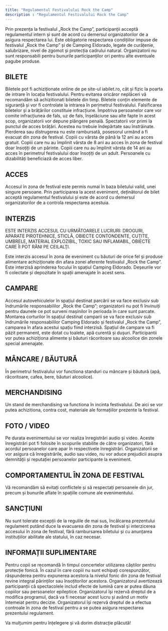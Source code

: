 ```yaml
---
title: "Regulamentul Festivalului Rock the Camp"
description : "Regulamentul Festivalului Rock the Camp"
---
```


Prin prezența la festivalul „Rock the Camp”, participanții acceptă regulamentul intern și sunt de acord cu demersul organizatorilor de a asigura respectarea lui. Este obligatorie respectarea condițiilor impuse de festivalul „Rock the Camp” și de Camping Eldorado, legate de curățenie, salubrizare, nivel de zgomot și protecția cadrului natural. Organizatorii nu sunt responsabili pentru bunurile participanților ori pentru alte eventuale pagube produse.

BILETE
------

Biletele pot fi achiziționate online de pe site-ul iabilet.ro, cât și fizic la poarta de intrare în locația festivalului. Pentru evitarea oricăror neplăceri vă recomandăm să achizitionati biletele din timp. Biletele conțin elemente de siguranță și vor fi controlate la intrarea în perimetrul festivalului. Falsificarea biletelor și a brățărilor constituie infracțiune. Împotriva persoanelor care vor comite infracțiunea de fals, uz de fals, înșelăciune sau alte fapte în acest scop, organizatorii vor depune plângere penală. Spectatorii vor primi la punctul de acces brățări. Acestea nu trebuie îndepărtate sau înstrăinate. Pierderea sau distrugerea nu este rambursată, posesorul urmând a fi evacuat din zona de festival. Copiii cu vârsta de până la 12 ani au acces gratuit. Copiii care nu au împlinit vârsta de 8 ani au acces în zona de festival doar însoțiți de un părinte. Copiii care nu au împlinit vârsta de 14 ani au acces în perimetrul festivalului doar însoțiți de un adult. Persoanele cu dizabilități beneficiază de acces liber.

ACCES
-----

Accesul în zona de festival este permis numai în baza biletului valid, unei singure persoane. Prin participarea la acest eveniment, deținătorul de bilet acceptă regulamentul festivalului și este de acord cu demersul organizatorilor de a controla respectarea acestuia.

INTERZIS
--------

ESTE INTERZIS ACCESUL CU URMĂTOARELE LUCRURI: DROGURI, APARATE PIROTEHNICE, STICLĂ, OBIECTE CONTONDENTE, CUŢITE, UMBRELE, MATERIAL EXPLOZIBIL, TOXIC SAU INFLAMABIL, OBIECTE CARE ÎI POT RĂNI PE CEILALŢI.

Este interzis accesul în zona de eveniment cu băuturi de orice fel și produse alimentare achiziționate din afara zonei aferente festivalul „Rock the Camp”.
Este interzisă aprinderea focului în spațiul Camping Eldorado. Deșeurile vor fi colectate și depozitate în spații amenajate în acest sens.

CAMPARE
-------

Accesul autovehiculelor în spațiul destinat parcării se va face exclusiv sub îndrumările responsabililor „Rock the Camp”; organizatorii nu pot fi învinuiți pentru daunele ce pot surveni mașinilor în perioada în care sunt parcate.
Montarea corturilor în spațiul destinat camparii se va face exclusiv sub îndrumările responsabililor Camping Eldorado și festivalul „Rock the Camp”, camparea în afara acestui spațiu fiind interzisă. Spațiul de campare va fi păzit permanent, este dotat cu toalete, apă curentă și dușuri. Participantii vor putea achiziționa alimente și băuturi răcoritoare sau alcoolice din zonele special amenajate.

MÂNCARE / BĂUTURĂ
-----------------

În perimetrul festivalului vor functiona standuri cu mâncare și băutură (apă, răcoritoare, cafea, bere, băuturi alcoolice).

MERCHANDISING
-------------

Un stand de merchandising va functiona în incinta festivalului. De aici se vor putea achizitiona, contra cost, materiale ale formațiilor prezente la festival.

FOTO / VIDEO
------------

Pe durata evenimentului se vor realiza înregistrări audio și video. Aceste înregistrări pot fi folosite în scopurile stabilite de către organizatori, fără acordul persoanelor care apar în respectivele înregistrări. Organizatorii se vor asigura că înregistrările, audio sau video, nu vor aduce prejudicii asupra demnității și reputației persoanelor participante la eveniment.

COMPORTAMENTUL ÎN ZONA DE FESTIVAL
----------------------------------

Vă recomandăm să evitați conflictele și să respectați persoanele din jur, precum și bunurile aflate în spațiile comune ale evenimentului.

SANCȚIUNI
---------

Nu sunt tolerate excepții de la regulile de mai sus, încălcarea prezentului regulament putând duce la evacuarea din zona de festival și interzicerea accesului în zona de festival, fără rambursarea biletului și cu anunțarea instituțiilor abilitate ale statului, în caz necesar.

INFORMAȚII SUPLIMENTARE
-----------------------

Pentru copii se recomandă în timpul concertelor utilizarea căștilor pentru protecție fonică. În cazul în care copiii nu sunt echipați corespunzător, răspunderea pentru expunerea acestora la nivelul fonic din zona de festival revine integral părinților sau însoțitorilor acestora. Organizatorul avertizează participanții că spectacolele includ efecte de lumină care ar putea dăuna copiilor sau persoanelor epileptice. Organizatorul își rezervă dreptul de a modifica programul, dacă va fi necesar acest lucru și având un motiv întemeiat pentru decizie. Organizatorul își rezervă dreptul de a efectua controale în zona de festival pentru a se putea asigura respectarea prezentului regulament.

Va mulțumim pentru înțelegere și vă dorim distracție plăcută!

